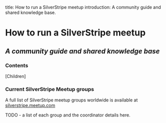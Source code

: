 title: How to run a SilverStripe meetup
introduction: A community guide and shared knowledge base.

# How to run a SilverStripe meetup
## *A community guide and shared knowledge base* 

### Contents
[Children]

### Current SilverStripe Meetup groups
A full list of SilverStripe meetup groups worldwide is available at [silverstripe.meetup.com](http://silverstripe.meetup.com/)

TODO - a list of each group and the coordinator details here.

